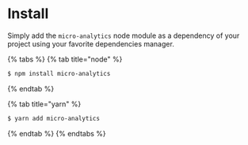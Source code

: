 # Install

Simply add the `micro-analytics` node module as a dependency of your project using your favorite dependencies manager.

{% tabs %}
{% tab title="node" %}
```bash
$ npm install micro-analytics
```
{% endtab %}

{% tab title="yarn" %}
```bash
$ yarn add micro-analytics
```
{% endtab %}
{% endtabs %}

